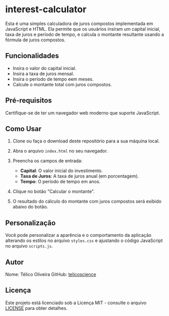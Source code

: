# interest-calculator

Esta é uma simples calculadora de juros compostos implementada em JavaScript e HTML. Ela permite que os usuários insiram um capital inicial, taxa de juros e período de tempo, e calcula o montante resultante usando a fórmula de juros compostos.

## Funcionalidades

- Insira o valor do capital inicial.
- Insira a taxa de juros mensal.
- Insira o período de tempo eem meses.
- Calcule o montante total com juros compostos.

## Pré-requisitos

Certifique-se de ter um navegador web moderno que suporte JavaScript.

## Como Usar

1. Clone ou faça o download deste repositório para a sua máquina local.

2. Abra o arquivo `index.html` no seu navegador.

3. Preencha os campos de entrada:
   - **Capital**: O valor inicial do investimento.
   - **Taxa de Juros**: A taxa de juros anual (em porcentagem).
   - **Tempo**: O período de tempo em anos.

4. Clique no botão "Calcular o montante".

5. O resultado do cálculo do montante com juros compostos será exibido abaixo do botão.

## Personalização

Você pode personalizar a aparência e o comportamento da aplicação alterando os estilos no arquivo `styles.css` e ajustando o código JavaScript no arquivo `scripts.js`.

## Autor

Nome: Télico Oliveira
GitHub: [telicoscience](https://github.com/telicoscience)

## Licença

Este projeto está licenciado sob a Licença MIT - consulte o arquivo [LICENSE](LICENSE) para obter detalhes.

